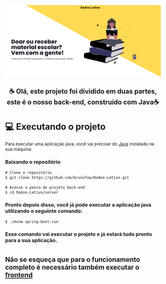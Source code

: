 <img src="assets/Grupo20Banner.png">

<h2 align="center" >
☕ Olá, este projeto foi dividido em duas partes, <br> este é o nosso back-end, construído com Java☕
</h2>

#

# 💻 Executando o projeto
Para executar uma aplicação java, você vai precisar do [Java][java] instalado na sua máquina.

### Baixando o repositório

```
# Clone o repositório
$ git clone https://github.com/brunofow/DoAno-Letivo.git

# Acesse a pasta do projeto back-end
$ cd DoAno-Letivo/server
```

### Pronto depois disso, você já pode executar a aplicação java utilizando o seguinte comando:
```
$ ./mvnw spring-boot:run
```

### Esse comando vai executar o projeto e já estará tudo pronto para a sua aplicação.

# 

## Não se esqueça que para o funcionamento completo é necessário também executar o [frontend][front]

[java]: https://www.java.com/pt-BR/
[front]: https://github.com/brunofow/DoAno-Letivo/blob/developer/web/README.md

